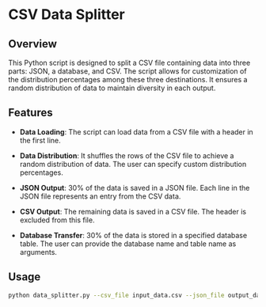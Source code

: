 # CSV Data Splitter

## Overview

This Python script is designed to split a CSV file containing data into three parts: JSON, a database, and CSV. The script allows for customization of the distribution percentages among these three destinations. It ensures a random distribution of data to maintain diversity in each output.

## Features

- **Data Loading**: The script can load data from a CSV file with a header in the first line.

- **Data Distribution**: It shuffles the rows of the CSV file to achieve a random distribution of data. The user can specify custom distribution percentages.

- **JSON Output**: 30% of the data is saved in a JSON file. Each line in the JSON file represents an entry from the CSV data.

- **CSV Output**: The remaining data is saved in a CSV file. The header is excluded from this file.

- **Database Transfer**: 30% of the data is stored in a specified database table. The user can provide the database name and table name as arguments.

## Usage

```bash
python data_splitter.py --csv_file input_data.csv --json_file output_data.json --db_name my_database --table_name my_table --distribution 30 30 40
